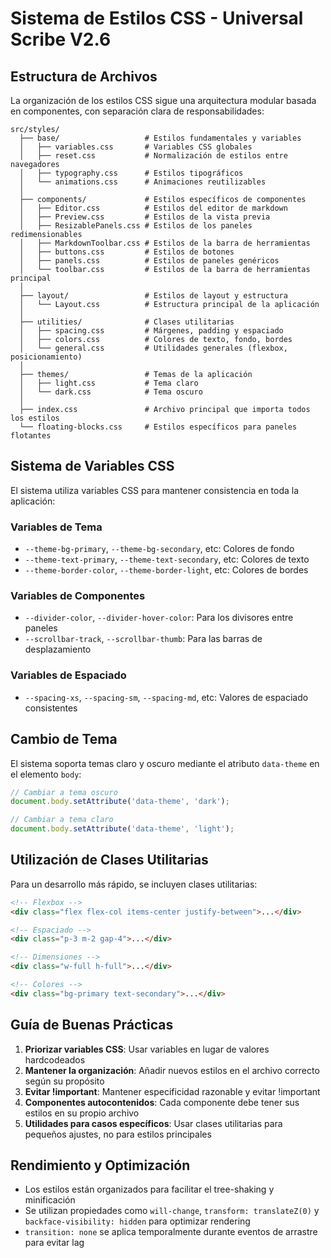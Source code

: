 # Sistema de Estilos CSS - Universal Scribe V2.6

## Estructura de Archivos

La organización de los estilos CSS sigue una arquitectura modular basada en componentes, con separación clara de responsabilidades:

```
src/styles/
  ├── base/                   # Estilos fundamentales y variables
  │   ├── variables.css       # Variables CSS globales
  │   ├── reset.css           # Normalización de estilos entre navegadores
  │   ├── typography.css      # Estilos tipográficos
  │   └── animations.css      # Animaciones reutilizables
  │
  ├── components/             # Estilos específicos de componentes
  │   ├── Editor.css          # Estilos del editor de markdown
  │   ├── Preview.css         # Estilos de la vista previa
  │   ├── ResizablePanels.css # Estilos de los paneles redimensionables
  │   ├── MarkdownToolbar.css # Estilos de la barra de herramientas
  │   ├── buttons.css         # Estilos de botones
  │   ├── panels.css          # Estilos de paneles genéricos
  │   └── toolbar.css         # Estilos de la barra de herramientas principal
  │
  ├── layout/                 # Estilos de layout y estructura
  │   └── Layout.css          # Estructura principal de la aplicación
  │
  ├── utilities/              # Clases utilitarias
  │   ├── spacing.css         # Márgenes, padding y espaciado
  │   ├── colors.css          # Colores de texto, fondo, bordes
  │   └── general.css         # Utilidades generales (flexbox, posicionamiento)
  │
  ├── themes/                 # Temas de la aplicación
  │   ├── light.css           # Tema claro
  │   └── dark.css            # Tema oscuro
  │
  ├── index.css               # Archivo principal que importa todos los estilos
  └── floating-blocks.css     # Estilos específicos para paneles flotantes
```

## Sistema de Variables CSS

El sistema utiliza variables CSS para mantener consistencia en toda la aplicación:

### Variables de Tema
- `--theme-bg-primary`, `--theme-bg-secondary`, etc: Colores de fondo
- `--theme-text-primary`, `--theme-text-secondary`, etc: Colores de texto
- `--theme-border-color`, `--theme-border-light`, etc: Colores de bordes

### Variables de Componentes
- `--divider-color`, `--divider-hover-color`: Para los divisores entre paneles
- `--scrollbar-track`, `--scrollbar-thumb`: Para las barras de desplazamiento

### Variables de Espaciado
- `--spacing-xs`, `--spacing-sm`, `--spacing-md`, etc: Valores de espaciado consistentes

## Cambio de Tema

El sistema soporta temas claro y oscuro mediante el atributo `data-theme` en el elemento `body`:

```js
// Cambiar a tema oscuro
document.body.setAttribute('data-theme', 'dark');

// Cambiar a tema claro
document.body.setAttribute('data-theme', 'light');
```

## Utilización de Clases Utilitarias

Para un desarrollo más rápido, se incluyen clases utilitarias:

```html
<!-- Flexbox -->
<div class="flex flex-col items-center justify-between">...</div>

<!-- Espaciado -->
<div class="p-3 m-2 gap-4">...</div>

<!-- Dimensiones -->
<div class="w-full h-full">...</div>

<!-- Colores -->
<div class="bg-primary text-secondary">...</div>
```

## Guía de Buenas Prácticas

1. **Priorizar variables CSS**: Usar variables en lugar de valores hardcodeados
2. **Mantener la organización**: Añadir nuevos estilos en el archivo correcto según su propósito
3. **Evitar !important**: Mantener especificidad razonable y evitar !important
4. **Componentes autocontenidos**: Cada componente debe tener sus estilos en su propio archivo
5. **Utilidades para casos específicos**: Usar clases utilitarias para pequeños ajustes, no para estilos principales

## Rendimiento y Optimización

- Los estilos están organizados para facilitar el tree-shaking y minificación
- Se utilizan propiedades como `will-change`, `transform: translateZ(0)` y `backface-visibility: hidden` para optimizar rendering
- `transition: none` se aplica temporalmente durante eventos de arrastre para evitar lag 